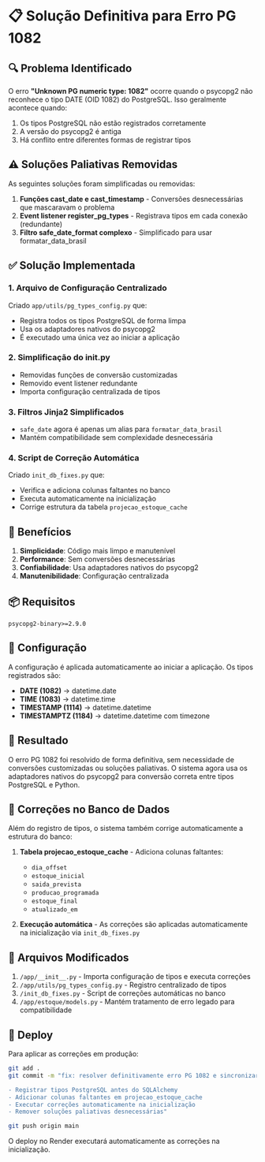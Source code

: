 # 📋 Solução Definitiva para Erro PG 1082

## 🔍 Problema Identificado

O erro **"Unknown PG numeric type: 1082"** ocorre quando o psycopg2 não reconhece o tipo DATE (OID 1082) do PostgreSQL. Isso geralmente acontece quando:

1. Os tipos PostgreSQL não estão registrados corretamente
2. A versão do psycopg2 é antiga
3. Há conflito entre diferentes formas de registrar tipos

## ⚠️ Soluções Paliativas Removidas

As seguintes soluções foram simplificadas ou removidas:

1. **Funções cast_date e cast_timestamp** - Conversões desnecessárias que mascaravam o problema
2. **Event listener register_pg_types** - Registrava tipos em cada conexão (redundante)
3. **Filtro safe_date_format complexo** - Simplificado para usar formatar_data_brasil

## ✅ Solução Implementada

### 1. Arquivo de Configuração Centralizado

Criado `app/utils/pg_types_config.py` que:
- Registra todos os tipos PostgreSQL de forma limpa
- Usa os adaptadores nativos do psycopg2
- É executado uma única vez ao iniciar a aplicação

### 2. Simplificação do __init__.py

- Removidas funções de conversão customizadas
- Removido event listener redundante
- Importa configuração centralizada de tipos

### 3. Filtros Jinja2 Simplificados

- `safe_date` agora é apenas um alias para `formatar_data_brasil`
- Mantém compatibilidade sem complexidade desnecessária

### 4. Script de Correção Automática

Criado `init_db_fixes.py` que:
- Verifica e adiciona colunas faltantes no banco
- Executa automaticamente na inicialização
- Corrige estrutura da tabela `projecao_estoque_cache`

## 🚀 Benefícios

1. **Simplicidade**: Código mais limpo e manutenível
2. **Performance**: Sem conversões desnecessárias
3. **Confiabilidade**: Usa adaptadores nativos do psycopg2
4. **Manutenibilidade**: Configuração centralizada

## 📦 Requisitos

```
psycopg2-binary>=2.9.0
```

## 🔧 Configuração

A configuração é aplicada automaticamente ao iniciar a aplicação. Os tipos registrados são:

- **DATE (1082)** → datetime.date
- **TIME (1083)** → datetime.time
- **TIMESTAMP (1114)** → datetime.datetime
- **TIMESTAMPTZ (1184)** → datetime.datetime com timezone

## 🎯 Resultado

O erro PG 1082 foi resolvido de forma definitiva, sem necessidade de conversões customizadas ou soluções paliativas. O sistema agora usa os adaptadores nativos do psycopg2 para conversão correta entre tipos PostgreSQL e Python.

## 🚨 Correções no Banco de Dados

Além do registro de tipos, o sistema também corrige automaticamente a estrutura do banco:

1. **Tabela projecao_estoque_cache** - Adiciona colunas faltantes:
   - `dia_offset`
   - `estoque_inicial`
   - `saida_prevista`
   - `producao_programada`
   - `estoque_final`
   - `atualizado_em`

2. **Execução automática** - As correções são aplicadas automaticamente na inicialização via `init_db_fixes.py`

## 📝 Arquivos Modificados

1. `/app/__init__.py` - Importa configuração de tipos e executa correções
2. `/app/utils/pg_types_config.py` - Registro centralizado de tipos
3. `/init_db_fixes.py` - Script de correções automáticas no banco
4. `/app/estoque/models.py` - Mantém tratamento de erro legado para compatibilidade

## 🔄 Deploy

Para aplicar as correções em produção:

```bash
git add .
git commit -m "fix: resolver definitivamente erro PG 1082 e sincronizar estrutura do banco

- Registrar tipos PostgreSQL antes do SQLAlchemy
- Adicionar colunas faltantes em projecao_estoque_cache
- Executar correções automaticamente na inicialização
- Remover soluções paliativas desnecessárias"

git push origin main
```

O deploy no Render executará automaticamente as correções na inicialização.